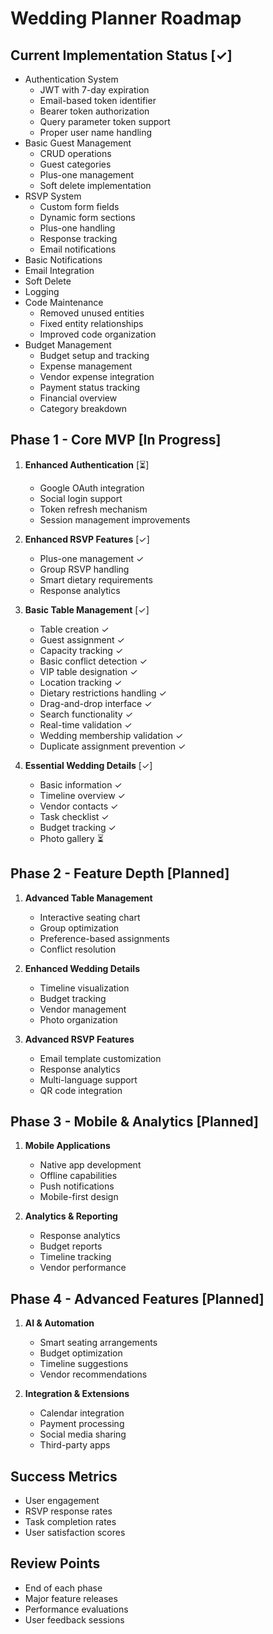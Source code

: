# Wedding Planner Roadmap

## Current Implementation Status [✓]
- Authentication System
  - JWT with 7-day expiration
  - Email-based token identifier
  - Bearer token authorization
  - Query parameter token support
  - Proper user name handling
- Basic Guest Management
  - CRUD operations
  - Guest categories
  - Plus-one management
  - Soft delete implementation
- RSVP System
  - Custom form fields
  - Dynamic form sections
  - Plus-one handling
  - Response tracking
  - Email notifications
- Basic Notifications
- Email Integration
- Soft Delete
- Logging
- Code Maintenance
  - Removed unused entities
  - Fixed entity relationships
  - Improved code organization
- Budget Management
  - Budget setup and tracking
  - Expense management
  - Vendor expense integration
  - Payment status tracking
  - Financial overview
  - Category breakdown

## Phase 1 - Core MVP [In Progress]
1. **Enhanced Authentication** [⏳]
   - Google OAuth integration
   - Social login support
   - Token refresh mechanism
   - Session management improvements

2. **Enhanced RSVP Features** [✓]
   - Plus-one management ✓
   - Group RSVP handling
   - Smart dietary requirements
   - Response analytics

3. **Basic Table Management** [✓]
   - Table creation ✓
   - Guest assignment ✓
   - Capacity tracking ✓
   - Basic conflict detection ✓
   - VIP table designation ✓
   - Location tracking ✓
   - Dietary restrictions handling ✓
   - Drag-and-drop interface ✓
   - Search functionality ✓
   - Real-time validation ✓
   - Wedding membership validation ✓
   - Duplicate assignment prevention ✓

4. **Essential Wedding Details** [✓]
   - Basic information ✓
   - Timeline overview ✓
   - Vendor contacts ✓
   - Task checklist ✓
   - Budget tracking ✓
   - Photo gallery ⏳

## Phase 2 - Feature Depth [Planned]
1. **Advanced Table Management**
   - Interactive seating chart
   - Group optimization
   - Preference-based assignments
   - Conflict resolution

2. **Enhanced Wedding Details**
   - Timeline visualization
   - Budget tracking
   - Vendor management
   - Photo organization

3. **Advanced RSVP Features**
   - Email template customization
   - Response analytics
   - Multi-language support
   - QR code integration

## Phase 3 - Mobile & Analytics [Planned]
1. **Mobile Applications**
   - Native app development
   - Offline capabilities
   - Push notifications
   - Mobile-first design

2. **Analytics & Reporting**
   - Response analytics
   - Budget reports
   - Timeline tracking
   - Vendor performance

## Phase 4 - Advanced Features [Planned]
1. **AI & Automation**
   - Smart seating arrangements
   - Budget optimization
   - Timeline suggestions
   - Vendor recommendations

2. **Integration & Extensions**
   - Calendar integration
   - Payment processing
   - Social media sharing
   - Third-party apps

## Success Metrics
- User engagement
- RSVP response rates
- Task completion rates
- User satisfaction scores

## Review Points
- End of each phase
- Major feature releases
- Performance evaluations
- User feedback sessions